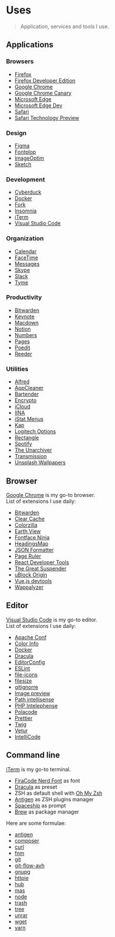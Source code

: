 # Uses

> Application, services and tools I use.

## Applications

### Browsers

- [Firefox](https://mozilla.org/firefox)
- [Firefox Developer Edition](https://mozilla.org/firefox/developer)
- [Google Chrome](https://google.com/chrome)
- [Google Chrome Canary](https://google.com/chrome/canary)
- [Microsoft Edge](https://microsoft.com/edge)
- [Microsoft Edge Dev](https://developer.microsoft.com/microsoft-edge)
- [Safari](https://apple.com/safari)
- [Safari Technology Preview](https://developer.apple.com/safari/technology-preview)

### Design

- [Figma](https://figma.com)
- [Fontplop](https://fontplop.com)
- [ImageOptim](https://imageoptim.com)
- [Sketch](https://sketchapp.com)

### Development

- [Cyberduck](https://cyberduck.io)
- [Docker](https://docker.com)
- [Fork](https://git-fork.com)
- [Insomnia](https://insomnia.rest)
- [iTerm](https://iterm2.com)
- [Visual Studio Code](https://code.visualstudio.com)

### Organization

- [Calendar](https://support.apple.com/guide/calendar/welcome/mac)
- [FaceTime](https://support.apple.com/guide/facetime/welcome/mac)
- [Messages](https://support.apple.com/guide/messages/welcome/mac)
- [Skype](https://skype.com)
- [Slack](https://slack.com)
- [Tyme](https://tyme-app.com)

### Productivity

- [Bitwarden](https://bitwarden.com)
- [Keynote](https://apple.com/keynote)
- [Macdown](https://macdown.uranusjr.com)
- [Notion](https://notion.so)
- [Numbers](https://apple.com/numbers)
- [Pages](https://apple.com/pages)
- [Poedit](https://poedit.net)
- [Reeder](https://reederapp.com)

### Utilities

- [Alfred](https://alfredapp.com)
- [AppCleaner](https://freemacsoft.net/appcleaner)
- [Bartender](https://macbartender.com)
- [Encrypto](https://macpaw.com/encrypto)
- [iCloud](https://apple.com/icloud)
- [IINA](https://iina.io)
- [iStat Menus](https://bjango.com/mac/istatmenus)
- [Kap](https://getkap.co)
- [Logitech Options](https://logitech.com/product/options)
- [Rectangle](https://rectangleapp.com)
- [Spotify](https://spotify.com)
- [The Unarchiver](https://theunarchiver.com)
- [Transmission](https://transmissionbt.com)
- [Unsplash Wallpapers](https://apps.apple.com/app/unsplash-wallpapers/id1284863847)

## Browser

[Google Chrome](https://www.google.com/chrome) is my go-to browser.
<br>
List of extensions I use daily:

- [Bitwarden](https://chrome.google.com/webstore/detail/bitwarden-free-password-m/nngceckbapebfimnlniiiahkandclblb)
- [Clear Cache](https://chrome.google.com/webstore/detail/clear-cache/cppjkneekbjaeellbfkmgnhonkkjfpdn)
- [Colorzilla](https://chrome.google.com/webstore/detail/colorzilla/bhlhnicpbhignbdhedgjhgdocnmhomnp)
- [Earth View](https://chrome.google.com/webstore/detail/earth-view-from-google-ea/bhloflhklmhfpedakmangadcdofhnnoh)
- [Fontface Ninja](https://chrome.google.com/webstore/detail/fontface-ninja/eljapbgkmlngdpckoiiibecpemleclhh)
- [HeadingsMap](https://chrome.google.com/webstore/detail/headingsmap/flbjommegcjonpdmenkdiocclhjacmbi)
- [JSON Formatter](https://chrome.google.com/webstore/detail/json-formatter/bcjindcccaagfpapjjmafapmmgkkhgoa)
- [Page Ruler](https://chrome.google.com/webstore/detail/page-ruler/emliamioobfffbgcfdchabfibonehkme)
- [React Developer Tools](https://chrome.google.com/webstore/detail/react-developer-tools/fmkadmapgofadopljbjfkapdkoienihi)
- [The Great Suspender](https://chrome.google.com/webstore/detail/the-great-suspender/klbibkeccnjlkjkiokjodocebajanakg)
- [uBlock Origin](https://chrome.google.com/webstore/detail/ublock-origin/cjpalhdlnbpafiamejdnhcphjbkeiagm/related)
- [Vue.js devtools](https://chrome.google.com/webstore/detail/vuejs-devtools/nhdogjmejiglipccpnnnanhbledajbpd)
- [Wappalyzer](https://chrome.google.com/webstore/detail/wappalyzer/gppongmhjkpfnbhagpmjfkannfbllamg)

## Editor

[Visual Studio Code](https://code.visualstudio.com) is my go-to editor.
<br>
List of extensions I use daily:

- [Apache Conf](https://marketplace.visualstudio.com/items?itemName=mrmlnc.vscode-apache)
- [Color Info](https://marketplace.visualstudio.com/items?itemName=bierner.color-info)
- [Docker](https://marketplace.visualstudio.com/items?itemName=PeterJausovec.vscode-docker)
- [Dracula](https://marketplace.visualstudio.com/items?itemName=dracula-theme.theme-dracula)
- [EditorConfig](https://marketplace.visualstudio.com/items?itemName=EditorConfig.EditorConfig)
- [ESLint](https://marketplace.visualstudio.com/items?itemName=dbaeumer.vscode-eslint)
- [file-icons](https://marketplace.visualstudio.com/items?itemName=file-icons.file-icons)
- [filesize](https://marketplace.visualstudio.com/items?itemName=mkxml.vscode-filesize)
- [gitignorre](https://marketplace.visualstudio.com/items?itemName=codezombiech.gitignore)
- [Image preview](https://marketplace.visualstudio.com/items?itemName=kisstkondoros.vscode-gutter-preview)
- [Path intellisense](https://marketplace.visualstudio.com/items?itemName=christian-kohler.path-intellisense)
- [PHP Intelephense](https://marketplace.visualstudio.com/items?itemName=bmewburn.vscode-intelephense-client)
- [Polacode](https://marketplace.visualstudio.com/items?itemName=pnp.polacode)
- [Prettier](https://marketplace.visualstudio.com/items?itemName=esbenp.prettier-vscode)
- [Twig](https://marketplace.visualstudio.com/items?itemName=whatwedo.twig)
- [Vetur](https://marketplace.visualstudio.com/items?itemName=octref.vetur)
- [IntelliCode](https://marketplace.visualstudio.com/items?itemName=VisualStudioExptTeam.vscodeintellicode)

## Command line

[iTerm](https://iterm2.com) is my go-to terminal.

- [FiraCode Nerd Font](https://github.com/ryanoasis/nerd-fonts/tree/master/patched-fonts/FiraCode) as font
- [Dracula](https://draculatheme.com/iterm) as preset
- ZSH as default shell with [Oh My Zsh](https://ohmyz.sh)
- [Antigen](https://github.com/zsh-users/antigen) as ZSH plugins manager
- [Spaceship](https://github.com/denysdovhan/spaceship-prompt) as prompt
- [Brew](https://brew.sh) as package manager

Here are some formulae:

- [antigen](https://formulae.brew.sh/formula/antigen)
- [composer](https://formulae.brew.sh/formula/composer)
- [curl](https://formulae.brew.sh/formula/curl)
- [fnm](https://github.com/Schniz/fnm)
- [git](https://formulae.brew.sh/formula/git)
- [git-flow-avh](https://formulae.brew.sh/formula/git-flow-avh)
- [gnupg](https://formulae.brew.sh/formula/gnupg)
- [httpie](https://formulae.brew.sh/formula/httpie)
- [hub](https://formulae.brew.sh/formula/hub)
- [mas](https://formulae.brew.sh/formula/mas)
- [node](https://formulae.brew.sh/formula/node)
- [trash](https://formulae.brew.sh/formula/trash)
- [tree](https://formulae.brew.sh/formula/tree)
- [unrar](https://formulae.brew.sh/formula/unrar)
- [wget](https://formulae.brew.sh/formula/wget)
- [yarn](https://formulae.brew.sh/formula/yarn)
